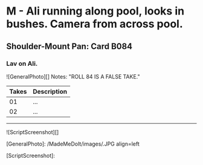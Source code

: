 # M - Ali running along pool, looks in bushes. Camera from across pool.

## Shoulder-Mount Pan: Card B084

### Lav on Ali.

![GeneralPhoto][]
Notes: "ROLL 84 IS A FALSE TAKE."

| Takes | Description |
|:---|:----|
| 01 | ... |
| 02 | ... |

----

![ScriptScreenshot][]


[GeneralPhoto]:  /MadeMeDoIt/images/.JPG align=left

[ScriptScreenshot]: 